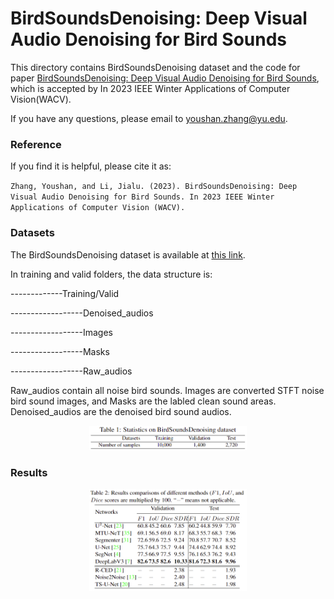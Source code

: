 # BirdSoundsDenoising: Deep Visual Audio Denoising for Bird Sounds

This directory contains BirdSoundsDenoising dataset and the code for paper [BirdSoundsDenoising: Deep Visual Audio Denoising for Bird Sounds](https://github.com/YoushanZhang/YoushanZhang.github.io/blob/master/files/BirdSoundsDenoising_Deep_Visual_Audio_Denoising_for_Bird_Sounds.pdf), which is accepted by In 2023 IEEE Winter Applications of Computer Vision(WACV).


If you have any questions, please email to youshan.zhang@yu.edu.
### Reference

If you find it is helpful, please cite it as:

`
Zhang, Youshan, and Li, Jialu. (2023). BirdSoundsDenoising: Deep Visual Audio Denoising for Bird Sounds. In 2023 IEEE Winter Applications of Computer Vision (WACV).
`

### Datasets
The BirdSoundsDenoising dataset is available at [this link](https://doi.org/10.5281/zenodo.7191406).

In training and valid folders, the data structure is:

-------------Training/Valid

------------------Denoised_audios

------------------Images

------------------Masks

------------------Raw_audios

Raw_audios contain all noise bird sounds. Images are converted STFT noise bird sound images, and Masks are the labled clean sound areas. Denoised_audios are the denoised bird sound audios.


<p align="center">
  <img src="./files/Sta.png" width="50%"> 
</p>

### Results

<p align="center">
  <img src="./files/re.png" width="50%"> 
</p>

